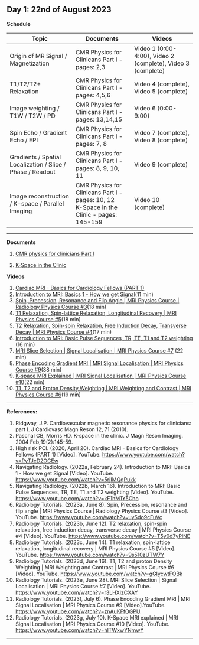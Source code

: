 **Day 1: 22nd of August 2023**
-------------------

**Schedule**

|     Topic     |   Documents    |    Videos    |
| ------------- | ------------- | ------------- | 
| Origin of MR Signal / Magnetization  | CMR Physics for Clinicans Part I -pages: 2,3 | Video 1 (0:00-4:00), Video 2 (complete), Video 3 (complete)|
|  T1/T2/T2* Relaxation  | CMR Physics for Clinicans Part I - pages: 4,5,6  |  Video 4 (complete), Video 5 (complete) |
|  Image weighting / T1W / T2W / PD  |  CMR Physics for Clinicans Part I - pages: 13,14,15 | Video 6 (0:00-9:00)|
|  Spin Echo / Gradient Echo / EPI |  CMR Physics for Clinicans Part I - pages: 7, 8 | Video 7 (complete), Video 8 (complete) |
| Gradients / Spatial Localization / Slice / Phase / Readout  |   CMR Physics for Clinicans Part I - pages: 8, 9, 10, 11 | Video 9 (complete) |
|  Image reconstruction / K-space / Parallel Imaging  | CMR Physics for Clinicans Part I - pages: 10, 12 <br> K-Space in the Clinic - pages: 145-159 |   Video 10 (complete)   |

----------------------------
**Documents**

1. [CMR physics for clinicians Part I](https://jcmr-online.biomedcentral.com/articles/10.1186/1532-429X-12-71)

2. [K-Space in the Clinic](https://onlinelibrary.wiley.com/doi/epdf/10.1002/jmri.10451)


**Videos** 
1. [Cardiac MRI - Basics for Cardiology Fellows (PART 1)](https://www.youtube.com/watch?v=PyTJcD2OCEw&t=1285s)
2. [Introduction to MRI: Basics 1 - How we get Signal](https://www.youtube.com/watch?v=5rjIMQqPukk)(11 min)
3. [Spin, Precession, Resonance and Flip Angle | MRI Physics Course | Radiology Physics Course #3](https://www.youtube.com/watch?v=uySdo9cFuVc)(18 min)
4. [T1 Relaxation, Spin-lattice Relaxation, Longitudinal Recovery | MRI Physics Course #5](https://www.youtube.com/watch?v=9s510zUTW7Y)(18 min)
5. [T2 Relaxation, Spin-spin Relaxation, Free Induction Decay, Transverse Decay | MRI Physics Course #4](https://www.youtube.com/watch?v=T5y0d7yPlNE)(17 min)
6. [Introduction to MRI: Basic Pulse Sequences, TR, TE, T1 and T2 weighting](https://www.youtube.com/watch?v=kF1hM1Y5Cho&t=329s) (16 min)
7. [MRI Slice Selection | Signal Localisation | MRI Physics Course #7](https://www.youtube.com/watch?v=r3LHXIzCXAY) (22 min)
8. [Phase Encoding Gradient MRI | MRI Signal Localisation | MRI Physics Course #9](https://www.youtube.com/watch?v=znAuKFfOGPU)(38 min)
9. [K-space MRI Explained | MRI Signal Localisation | MRI Physics Course #10](https://www.youtube.com/watch?v=hlTWxwYNmwY&t=1099s)(22 min)
10. [T1, T2 and Proton Density Weighting | MRI Weighting and Contrast | MRI Physics Course #6](https://www.youtube.com/watch?v=gGIycwtFOBk&t=12s)(19 min)

   
<!--- 1. [Cardiovascular MR: Basic Principles and Overview of Technique - Dr. Dipan Shah](https://www.youtube.com/watch?v=xQbWlyiRuWM&ab_channel=HoustonMethodistDeBakeyCVEducation) (56 min)
2. [CMR Basic Physics and Pulse sequences](https://www.youtube.com/watch?v=L-O2ktipseM&list=PLuaYT8-rtl8tUssoJMnRISB7Zeix0f6_q&index=4) (23 min) --->

----------------------------
**References:**
1. Ridgway, J.P. Cardiovascular magnetic resonance physics for clinicians: part I. J Cardiovasc Magn Reson 12, 71 (2010).
2. Paschal CB, Morris HD. K-space in the clinic. J Magn Reson Imaging. 2004 Feb;19(2):145-59.
3. High risk PCI. (2020, April 20). Cardiac MRI - Basics for Cardiology Fellows (PART 1) [Video]. YouTube. https://www.youtube.com/watch?v=PyTJcD2OCEw
4. Navigating Radiology. (2022a, February 24). Introduction to MRI: Basics 1 - How we get Signal [Video]. YouTube. https://www.youtube.com/watch?v=5rjIMQqPukk
5. Navigating Radiology. (2022b, March 16). Introduction to MRI: Basic Pulse Sequences, TR, TE, T1 and T2 weighting [Video]. YouTube. https://www.youtube.com/watch?v=kF1hM1Y5Cho
6. Radiology Tutorials. (2023a, June 8). Spin, Precession, resonance and flip angle | MRI Physics Course | Radiology Physics Course #3 [Video]. YouTube. https://www.youtube.com/watch?v=uySdo9cFuVc
7. Radiology Tutorials. (2023b, June 12). T2 relaxation, spin-spin relaxation, free induction decay, transverse decay | MRI Physics Course #4 [Video]. YouTube. https://www.youtube.com/watch?v=T5y0d7yPlNE
8. Radiology Tutorials. (2023c, June 14). T1 relaxation, spin-lattice relaxation, longitudinal recovery | MRI Physics Course #5 [Video]. YouTube. https://www.youtube.com/watch?v=9s510zUTW7Y
9. Radiology Tutorials. (2023d, June 16). T1, T2 and proton Density Weighting | MRI Weighting and Contrast | MRI Physics Course #6 [Video]. YouTube. https://www.youtube.com/watch?v=gGIycwtFOBk
10. Radiology Tutorials. (2023e, June 28). MRI Slice Selection | Signal Localisation | MRI Physics Course #7 [Video]. YouTube. https://www.youtube.com/watch?v=r3LHXIzCXAY
11. Radiology Tutorials. (2023f, July 6). Phase Encoding Gradient MRI | MRI Signal Localisation | MRI Physics Course #9 [Video].YouTube. https://www.youtube.com/watch?v=znAuKFfOGPU
13. Radiology Tutorials. (2023g, July 10). K-Space MRI explained | MRI Signal Localisation | MRI Physics Course #10 [Video]. YouTube. https://www.youtube.com/watch?v=hlTWxwYNmwY
----------------------------



<!--- Name, " " Youtube, uploaded by   , date, link. 


Origin of MR Signal / Magnetization:  H3 -pages: 2,3 | M4

T1/T2/T2* Relaxation  | H3 - pages: 4,5,6 | M4 | M6 | M8

Image weighting / T1W / T2W / PD, H3 - pages: 13,14,15 | M4 | M8

Spin Echo / Gradient Echo / EPI , H3 - pages: 7, 8 | M4 | M8

Gradients / Spatial Localization / Slice / Phase / Readout, H3 - pages: 8, 9, 10, 11 | M4

Image reconstruction / K-space / Parallel Imaging, H3 - pages: 10, 12 | H4 - pages: 145-159 | M4  --->
